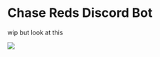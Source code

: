 # Chase Reds Discord Bot

wip but look at this

![](https://media.discordapp.net/attachments/1026588825163665439/1027372033929125898/board.png?width=572&height=599)
